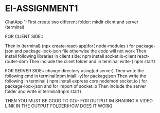 # EI-ASSIGNMENT1
ChatApp
  1-First create two different folder:
  mkdir client and server (terminal)
  
  FOR CLIENT SIDE::
 
  Then in (terminal) (npx create-react-app)for(  node-modules ) for package-json and package-lock-json file otherwise the code will not work
  Then install following libraries in client side: npm install socket.io-client react-router-dom
  Then include the client folder and in terminal write-( npm start)
  
  FOR SERVER SIDE::
  change directory using(cd server)
  Then write the following cmd in terminal(npm intall -y)for packagejson 
  Then write the following in terminal ( npm install express cors nodemon socket.io ) for package-lock-json and for import of socket.io
  Then include the server folder and write in terminal(npm start)

  THEN YOU MUST BE GOOD TO GO:-
  FOR OUTPUT IM SHARING A VIDEO LINK IN THE OUTPUT FOLDER(HOW DOES IT WORK)

